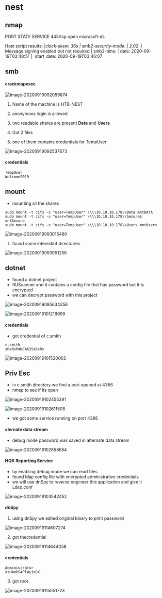 # nest



## nmap



PORT    STATE SERVICE
445/tcp open  microsoft-ds

Host script results:
|_clock-skew: 36s
| smb2-security-mode: 
|   2.02: 
|_    Message signing enabled but not required
| smb2-time: 
|   date: 2020-09-19T03:48:51
|_  start_date: 2020-09-19T03:46:07



## smb



#### crackmapexec

![image-20200919092059874](nest.assets/image-20200919092059874.png)

1. Name of the machine is HTB-NEST
2. anonymous login is allowed
3. two readable shares are present **Data** and **Users**



1. Got 2 files
2. one of them contains credentials for TempUser

![image-20200919092537673](nest.assets/image-20200919092537673.png)



#### credentials

```
TempUser
Welcome2019
```



## mount

- mounting all the shares

```
sudo mount -t cifs -o "user=TempUser" \\\\10.10.10.178\\Data mntDATA
sudo mount -t cifs -o "user=TempUser" \\\\10.10.10.178\\Secure$ mntSecure
sudo mount -t cifs -o "user=TempUser" \\\\10.10.10.178\\Users mntUsers
```



![image-20200919093015480](nest.assets/image-20200919093015480.png)





1. found some interestinf directories

![image-20200919093951256](nest.assets/image-20200919093951256.png)



## dotnet

- found a dotnet project
- RUScanner and it contains a config file that has password but it is encrypted
- we can decrypt password with this project

![image-20200919095634358](nest.assets/image-20200919095634358.png)

![image-20200919101218999](nest.assets/image-20200919101218999.png)



#### credentials

- got credential of c.smith

```
c.smith
xRxRxPANCAK3SxRxRx
```



![image-20200919101520002](nest.assets/image-20200919101520002.png)



## Priv Esc

- in c.smith directory we find a port opened at 4386 
- nmap to see if its open

![image-20200919102455391](nest.assets/image-20200919102455391.png)

![image-20200919102611508](nest.assets/image-20200919102611508.png)

- we got some service running on port 4386



#### alernate data stream

- debug mode password was saved in alternate data stream

![image-20200919102858654](nest.assets/image-20200919102858654.png)



#### HQK Reporting Service

- by enabling debug mode we can read files
- found  ldap config file with encrypted administrative credentials
- we will use dnSpy to reverse engineer this application and give it Ldap.conf

![image-20200919103542452](nest.assets/image-20200919103542452.png)



#### dnSpy

1.  using dnSpy we edited original binary to print password

![image-20200919114607274](nest.assets/image-20200919114607274.png)



2. got thecredential

![image-20200919114644058](nest.assets/image-20200919114644058.png)



#### credentials

```
Administrator
XtH4nkS4Pl4y1nGX
```



3. got root

![image-20200919115051723](nest.assets/image-20200919115051723.png)